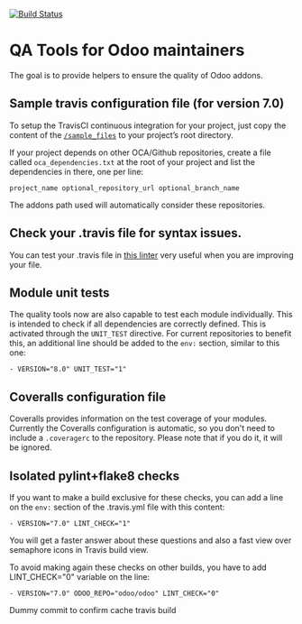 [![Build Status](https://travis-ci.org/OCA/maintainer-quality-tools.svg)](https://travis-ci.org/OCA/maintainer-quality-tools)

QA Tools for Odoo maintainers
=============================

The goal is to provide helpers to ensure the quality of Odoo addons.

Sample travis configuration file (for version 7.0)
--------------------------------------------------

To setup the TravisCI continuous integration for your project, just copy the
content of the [`/sample_files`](https://github.com/OCA/maintainer-quality-tools/tree/master/sample_files)
to your project’s root directory.

If your project depends on other OCA/Github repositories, create a file called `oca_dependencies.txt` at the root of your project and list the dependencies in there, one per line:

    project_name optional_repository_url optional_branch_name

The addons path used will automatically consider these repositories.

Check your .travis file for syntax issues.
------------------------------------------

You can test your .travis file in [this linter](http://lint.travis-ci.org/) very useful when you are improving your file.

Module unit tests
-----------------

The quality tools now are also capable to test each module individually.
This is intended to check if all dependencies are correctly defined.
This is activated through the `UNIT_TEST` directive.
For current repositories to benefit this, an additional line should be added to the `env:` section,
similar to this one:

    - VERSION="8.0" UNIT_TEST="1"


Coveralls configuration file
----------------------------

Coveralls provides information on the test coverage of your modules.
Currently the Coveralls configuration is automatic, so you don't need to include a `.coveragerc`
to the repository. Please note that if you do it, it will be ignored.


Isolated pylint+flake8 checks
-----------------------------
If you want to make a build exclusive for these checks, you can add a line
on the `env:` section of the .travis.yml file with this content:

    - VERSION="7.0" LINT_CHECK="1"

You will get a faster answer about these questions and also a fast view over
semaphore icons in Travis build view.

To avoid making again these checks on other builds, you have to add
LINT_CHECK="0" variable on the line:

    - VERSION="7.0" ODOO_REPO="odoo/odoo" LINT_CHECK="0"

Dummy commit to confirm cache travis build